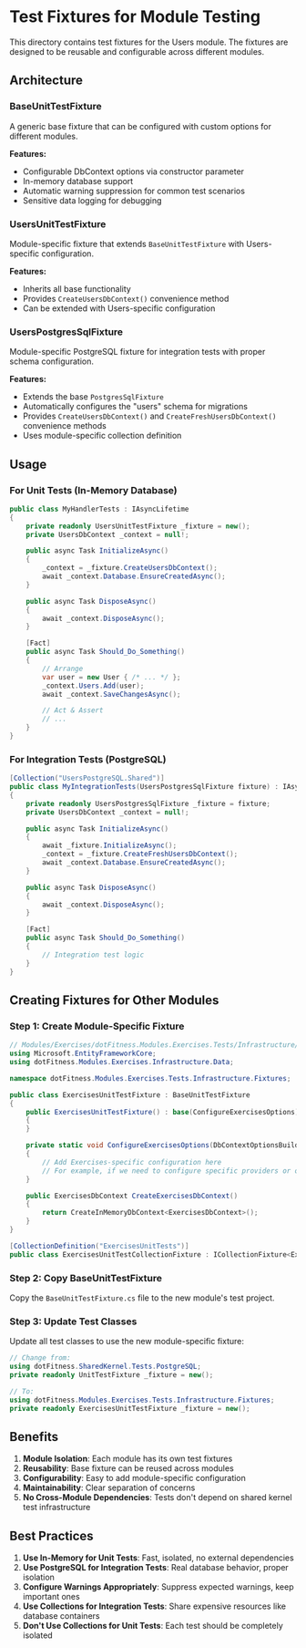 # Test Fixtures for Module Testing

This directory contains test fixtures for the Users module. The fixtures are designed to be reusable and configurable across different modules.

## Architecture

### BaseUnitTestFixture
A generic base fixture that can be configured with custom options for different modules.

**Features:**
- Configurable DbContext options via constructor parameter
- In-memory database support
- Automatic warning suppression for common test scenarios
- Sensitive data logging for debugging

### UsersUnitTestFixture
Module-specific fixture that extends `BaseUnitTestFixture` with Users-specific configuration.

**Features:**
- Inherits all base functionality
- Provides `CreateUsersDbContext()` convenience method
- Can be extended with Users-specific configuration

### UsersPostgresSqlFixture
Module-specific PostgreSQL fixture for integration tests with proper schema configuration.

**Features:**
- Extends the base `PostgresSqlFixture`
- Automatically configures the "users" schema for migrations
- Provides `CreateUsersDbContext()` and `CreateFreshUsersDbContext()` convenience methods
- Uses module-specific collection definition

## Usage

### For Unit Tests (In-Memory Database)

```csharp
public class MyHandlerTests : IAsyncLifetime
{
    private readonly UsersUnitTestFixture _fixture = new();
    private UsersDbContext _context = null!;

    public async Task InitializeAsync()
    {
        _context = _fixture.CreateUsersDbContext();
        await _context.Database.EnsureCreatedAsync();
    }

    public async Task DisposeAsync()
    {
        await _context.DisposeAsync();
    }

    [Fact]
    public async Task Should_Do_Something()
    {
        // Arrange
        var user = new User { /* ... */ };
        _context.Users.Add(user);
        await _context.SaveChangesAsync();

        // Act & Assert
        // ...
    }
}
```

### For Integration Tests (PostgreSQL)

```csharp
[Collection("UsersPostgreSQL.Shared")]
public class MyIntegrationTests(UsersPostgresSqlFixture fixture) : IAsyncLifetime
{
    private readonly UsersPostgresSqlFixture _fixture = fixture;
    private UsersDbContext _context = null!;

    public async Task InitializeAsync()
    {
        await _fixture.InitializeAsync();
        _context = _fixture.CreateFreshUsersDbContext();
        await _context.Database.EnsureCreatedAsync();
    }

    public async Task DisposeAsync()
    {
        await _context.DisposeAsync();
    }

    [Fact]
    public async Task Should_Do_Something()
    {
        // Integration test logic
    }
}
```

## Creating Fixtures for Other Modules

### Step 1: Create Module-Specific Fixture

```csharp
// Modules/Exercises/dotFitness.Modules.Exercises.Tests/Infrastructure/Fixtures/ExercisesUnitTestFixture.cs
using Microsoft.EntityFrameworkCore;
using dotFitness.Modules.Exercises.Infrastructure.Data;

namespace dotFitness.Modules.Exercises.Tests.Infrastructure.Fixtures;

public class ExercisesUnitTestFixture : BaseUnitTestFixture
{
    public ExercisesUnitTestFixture() : base(ConfigureExercisesOptions)
    {
    }

    private static void ConfigureExercisesOptions(DbContextOptionsBuilder optionsBuilder)
    {
        // Add Exercises-specific configuration here
        // For example, if we need to configure specific providers or options
    }

    public ExercisesDbContext CreateExercisesDbContext()
    {
        return CreateInMemoryDbContext<ExercisesDbContext>();
    }
}

[CollectionDefinition("ExercisesUnitTests")]
public class ExercisesUnitTestCollectionFixture : ICollectionFixture<ExercisesUnitTestFixture> { }
```

### Step 2: Copy BaseUnitTestFixture

Copy the `BaseUnitTestFixture.cs` file to the new module's test project.

### Step 3: Update Test Classes

Update all test classes to use the new module-specific fixture:

```csharp
// Change from:
using dotFitness.SharedKernel.Tests.PostgreSQL;
private readonly UnitTestFixture _fixture = new();

// To:
using dotFitness.Modules.Exercises.Tests.Infrastructure.Fixtures;
private readonly ExercisesUnitTestFixture _fixture = new();
```

## Benefits

1. **Module Isolation**: Each module has its own test fixtures
2. **Reusability**: Base fixture can be reused across modules
3. **Configurability**: Easy to add module-specific configuration
4. **Maintainability**: Clear separation of concerns
5. **No Cross-Module Dependencies**: Tests don't depend on shared kernel test infrastructure

## Best Practices

1. **Use In-Memory for Unit Tests**: Fast, isolated, no external dependencies
2. **Use PostgreSQL for Integration Tests**: Real database behavior, proper isolation
3. **Configure Warnings Appropriately**: Suppress expected warnings, keep important ones
4. **Use Collections for Integration Tests**: Share expensive resources like database containers
5. **Don't Use Collections for Unit Tests**: Each test should be completely isolated

